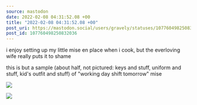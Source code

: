 ```yaml
---
source: mastodon
date: 2022-02-08 04:31:52.08 +00
title: "2022-02-08 04:31:52.08 +00"
post_uri: https://mastodon.social/users/gravely/statuses/107760498250832036
post_id: 107760498250832036
---
```

i enjoy setting up my little mise en place when i cook, but the everloving wife really puts it to shame

this is but a sample (about half, not pictured: keys and stuff, uniform and stuff, kid's outfit and stuff) of "working day shift tomorrow" mise


![](/images/107760497851533639.jpg)

![](/images/107760498184482372.jpg)

